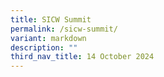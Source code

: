 ```yaml
---
title: SICW Summit
permalink: /sicw-summit/
variant: markdown
description: ""
third_nav_title: 14 October 2024
---
```

